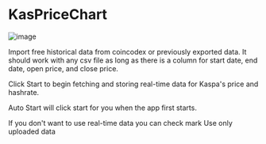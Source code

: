 # KasPriceChart

![image](https://github.com/user-attachments/assets/dae01ccc-107b-4d85-93cf-d8bf08a31e55)

Import free historical data from coincodex or previously exported data. It should work with any csv file as long as there is a column for start date, end date, open price, and close price.

Click Start to begin fetching and storing real-time data for Kaspa's price and hashrate.

Auto Start will click start for you when the app first starts.

If you don't want to use real-time data you can check mark Use only uploaded data
